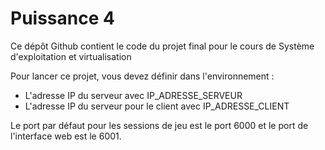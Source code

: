 # Puissance 4

Ce dépôt Github contient le code du projet final pour le cours de Système d'exploitation et virtualisation

Pour lancer ce projet, vous devez définir dans l'environnement :
- L'adresse IP du serveur avec IP_ADRESSE_SERVEUR
- L'adresse IP du serveur pour le client avec IP_ADRESSE_CLIENT

Le port par défaut pour les sessions de jeu est le port 6000 et le port de l'interface web est le 6001.
